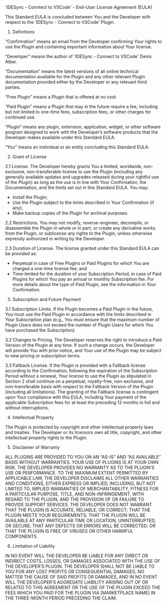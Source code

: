 'IDESync - Conntect to VSCode' - End-User License Agreement (EULA)

This Standard EULA is concluded between You and the Developer with respect to the 'IDESync - Connect to VSCode' Plugin.

1. Definitions

“Confirmation” means an email from the Developer confirming Your rights to use the Plugin and containing important information about Your license.

“Developer” means the author of 'IDESync - Connect to VSCode' Denis Alber.

“Documentation” means the latest versions of all online technical documentation available for the Plugin and any other relevant Plugin documentation provided either by the Developer or any relevant third parties.

“Free Plugin” means a Plugin that is offered at no cost.

“Paid Plugin” means a Plugin that may in the future require a fee, including but not limited to one-time fees, subscription fees, or other charges for continued use.

“Plugin” means any plugin, extension, application, widget, or other software program designed to work with the Developer’s software products that the Developer makes available under this Standard EULA.

“You” means an individual or an entity concluding this Standard EULA.

2. Grant of License

2.1 License. The Developer hereby grants You a limited, worldwide, non-exclusive, non-transferable license to use the Plugin (including any generally available updates and upgrades released during your rightful use of the Plugin) as long as the use is in line with Your Confirmation, the Documentation, and the limits set out in this Standard EULA. You may:
- Install the Plugin;
- Use the Plugin subject to the limits described in Your Confirmation (if any);
- Make backup copies of the Plugin for archival purposes.

2.2 Restrictions. You may not modify, reverse-engineer, decompile, or disassemble the Plugin in whole or in part, or create any derivative works from the Plugin, or sublicense any rights to the Plugin, unless otherwise expressly authorized in writing by the Developer.

2.3 Duration of License. The license granted under this Standard EULA can be provided as:
- Perpetual in case of Free Plugins or Paid Plugins for which You are charged a one-time license fee; and
- Time-limited for the duration of your Subscription Period, in case of Paid Plugins for which You pay an annual or monthly Subscription fee.
For more details about the type of Paid Plugin, see the information in Your Confirmation.

3. Subscription and Future Payment

3.1 Subscription Limits. If the Plugin becomes a Paid Plugin in the future, You must use the Paid Plugin in accordance with the limits described in Your Subscription plan (e.g., You must ensure that the maximum number of Plugin Users does not exceed the number of Plugin Users for which You have purchased the Subscription).

3.2 Changes to Pricing. The Developer reserves the right to introduce a Paid Version of the Plugin at any time. If such a change occurs, the Developer will provide You with prior notice, and Your use of the Plugin may be subject to new pricing or subscription terms.

3.3 Fallback License. If the Plugin is provided with a Fallback license according to the Confirmation, following the expiration of the Subscription Period without a renewal, Your license to use the Plugin as stipulated in Section 2 shall continue on a perpetual, royalty-free, non-exclusive, and non-transferable basis with respect to the Fallback Version of the Plugin (including all limitations). The granting of the Fallback license is contingent upon Your compliance with this EULA, including Your payment of the applicable Subscription fees for at least the preceding 12 months in full and without interruptions.

4. Intellectual Property

The Plugin is protected by copyright and other intellectual property laws and treaties. The Developer or its licensors own all title, copyright, and other intellectual property rights to the Plugin.

5. Disclaimer of Warranty

ALL PLUGINS ARE PROVIDED TO YOU ON AN “AS-IS” AND “AS AVAILABLE” BASIS WITHOUT WARRANTIES. YOUR USE OF PLUGINS IS AT YOUR OWN RISK. THE DEVELOPER PROVIDES NO WARRANTY AS TO THE PLUGIN’S USE OR PERFORMANCE. TO THE MAXIMUM EXTENT PERMITTED BY APPLICABLE LAW, THE DEVELOPER DISCLAIMS ALL OTHER WARRANTIES AND CONDITIONS, EITHER EXPRESS OR IMPLIED, INCLUDING, BUT NOT LIMITED TO, IMPLIED WARRANTIES OF MERCHANTABILITY, FITNESS FOR A PARTICULAR PURPOSE, TITLE, AND NON-INFRINGEMENT, WITH REGARD TO THE PLUGIN, AND THE PROVISION OF OR FAILURE TO PROVIDE SUPPORT SERVICES. THE DEVELOPER DOES NOT WARRANT THAT THE PLUGIN IS ACCURATE, RELIABLE, OR CORRECT; THAT THE PLUGIN MEETS YOUR REQUIREMENTS; THAT THE PLUGIN WILL BE AVAILABLE AT ANY PARTICULAR TIME OR LOCATION, UNINTERRUPTED, OR SECURE; THAT ANY DEFECTS OR ERRORS WILL BE CORRECTED; OR THAT THE PLUGIN IS FREE OF VIRUSES OR OTHER HARMFUL COMPONENTS.

6. Limitation of Liability

IN NO EVENT WILL THE DEVELOPER BE LIABLE FOR ANY DIRECT OR INDIRECT COSTS, LOSSES, OR DAMAGES ASSOCIATED WITH THE USE OF THE DEVELOPER’S PLUGIN.
THE DEVELOPER SHALL NOT BE LIABLE TO YOU FOR ANY LOST PROFITS OR CONSEQUENTIAL DAMAGES, NO MATTER THE CAUSE OF SAID PROFITS OR DAMAGES, AND IN NO EVENT WILL THE DEVELOPER’S AGGREGATE LIABILITY ARISING OUT OF OR RELATED TO THIS AGREEMENT OR THE USE OF THE PLUGIN EXCEED THE FEES WHICH YOU PAID FOR THE PLUGIN VIA [MARKETPLACE NAME] IN THE THREE-MONTH PERIOD PRECEDING THE CLAIM.
